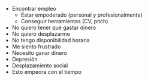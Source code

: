 - Encontrar empleo
	- Estar empoderado (personal y profesionalmente)
	- Conseguir herramientas (CV, pitch)
- No quiero tener que gastar dinero
- No quiero desplazarme
- No tengo disponibilidad horaria
- Me siento frustrado
- Necesito ganar dinero
- Depresión
- Desplazamiento social
- Esto empeora con el tiempo